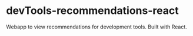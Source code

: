 # devTools-recommendations-react

Webapp to view recommendations for development tools. Built with React.
